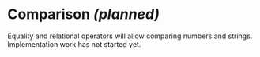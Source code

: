 # Comparison *(planned)*

Equality and relational operators will allow comparing numbers and strings. Implementation work has not started yet.

